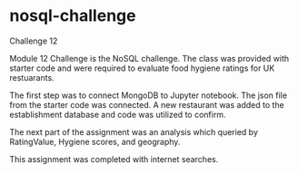 # nosql-challenge
 Challenge 12

Module 12 Challenge is the NoSQL challenge.  The class was provided with starter code and were required to evaluate food hygiene ratings for UK restuarants. 

The first step was to connect MongoDB to Jupyter notebook.  The json file from the starter code was connected.  A new restaurant was added to the establishment database and code was utilized to confirm.

The next part of the assignment was an analysis which queried by RatingValue, Hygiene scores, and geography.  

This assignment was completed with internet searches.
